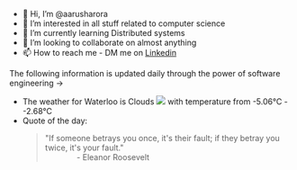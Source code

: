 - 👋 Hi, I’m @aarusharora
- 👀 I’m interested in all stuff related to computer science
- 🌱 I’m currently learning Distributed systems
- 💞️ I’m looking to collaborate on almost anything
- 📫 How to reach me - DM me on [Linkedin](https://www.linkedin.com/in/aarusharora789/)

The following information is updated daily through the power of software engineering ->
- The weather for Waterloo is Clouds ![](https://openweathermap.org/img/wn/04d.png) with temperature from -5.06℃ - -2.68℃
- Quote of the day:  
	> "If someone betrays you once, it's their fault; if they betray you twice, it's your fault."  
	> &emsp;&emsp;&emsp;&emsp;- Eleanor Roosevelt
